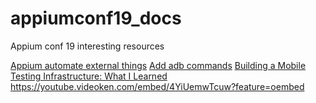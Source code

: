 # appiumconf19_docs
Appium conf 19 interesting resources

[Appium automate external things](https://youtube.videoken.com/embed/IohMOJh8egk)
[Add adb commands](https://github.com/vrunoa/appium-conf-2019)
[Building a Mobile Testing Infrastructure: What I Learned](https://drive.google.com/file/d/1lsvtHBGcvbRtsXAMh_m72Gw0SFd_Ih-D/view) https://youtube.videoken.com/embed/4YiUemwTcuw?feature=oembed
